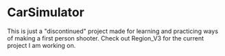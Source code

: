 # CarSimulator

This is just a "discontinued" project made for learning and practicing ways of making a first person shooter. Check out Region_V3 for the current project I am working on.

